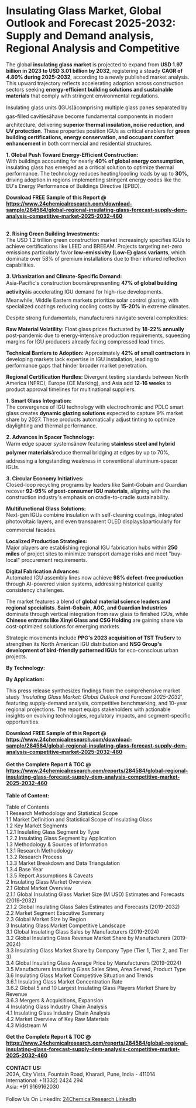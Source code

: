 <h1>Insulating Glass Market, Global Outlook and Forecast 2025-2032: Supply and Demand analysis, Regional Analysis and Competitive</h1><p>The global <strong>insulating glass market</strong> is projected to expand from <strong>USD 1.97 billion in 2023 to USD 3.01 billion by 2032</strong>, registering a steady <strong>CAGR of 4.80% during 2025-2032</strong>, according to a newly published market analysis. This upward trajectory reflects accelerating adoption across construction sectors seeking <strong>energy-efficient building solutions and sustainable materials</strong> that comply with stringent environmental regulations.</p><p>Insulating glass units (IGUs)âcomprising multiple glass panes separated by gas-filled cavitiesâhave become fundamental components in modern architecture, delivering <strong>superior thermal insulation, noise reduction, and UV protection</strong>. These properties position IGUs as critical enablers for <strong>green building certifications, energy conservation, and occupant comfort enhancement</strong> in both commercial and residential structures.</p><p><strong>1. Global Push Toward Energy-Efficient Construction:</strong><br>
With buildings accounting for nearly <strong>40% of global energy consumption</strong>, insulating glass has emerged as a critical solution to optimize thermal performance. The technology reduces heating/cooling loads by up to <strong>30%</strong>, driving adoption in regions implementing stringent energy codes like the EU's Energy Performance of Buildings Directive (EPBD).</p><div><b>Download FREE Sample of this Report @ 
            <a href="https://www.24chemicalresearch.com/download-sample/284584/global-regional-insulating-glass-forecast-supply-dem-analysis-competitive-market-2025-2032-460">
            https://www.24chemicalresearch.com/download-sample/284584/global-regional-insulating-glass-forecast-supply-dem-analysis-competitive-market-2025-2032-460</a></b></div><br><p><strong>2. Rising Green Building Investments:</strong><br>
The USD 1.2 trillion green construction market increasingly specifies IGUs to achieve certifications like LEED and BREEAM. Projects targeting net-zero emissions particularly favor <strong>low-emissivity (Low-E) glass variants</strong>, which dominate over 58% of premium installations due to their infrared reflection capabilities.</p><p><strong>3. Urbanization and Climate-Specific Demand:</strong><br>
Asia-Pacific's construction boomârepresenting <strong>47% of global building activity</strong>âis accelerating IGU demand for high-rise developments. Meanwhile, Middle Eastern markets prioritize solar control glazing, with specialized coatings reducing cooling costs by <strong>15-20%</strong> in extreme climates.</p><p>Despite strong fundamentals, manufacturers navigate several complexities:</p><p><strong>Raw Material Volatility:</strong> Float glass prices fluctuated by <strong>18-22% annually</strong> post-pandemic due to energy-intensive production requirements, squeezing margins for IGU producers already facing compressed lead times.</p><p><strong>Technical Barriers to Adoption:</strong> Approximately <strong>42% of small contractors</strong> in developing markets lack expertise in IGU installation, leading to performance gaps that hinder broader market penetration.</p><p><strong>Regional Certification Hurdles:</strong> Divergent testing standards between North America (NFRC), Europe (CE Marking), and Asia add <strong>12-16 weeks</strong> to product approval timelines for multinational suppliers.</p><p><strong>1. Smart Glass Integration:</strong><br>
The convergence of IGU technology with electrochromic and PDLC smart glass creates <strong>dynamic glazing solutions</strong> expected to capture 9% market share by 2027. These products automatically adjust tinting to optimize daylighting and thermal performance.</p><p><strong>2. Advances in Spacer Technology:</strong><br>
Warm edge spacer systemsânow featuring <strong>stainless steel and hybrid polymer materials</strong>âreduce thermal bridging at edges by up to 70%, addressing a longstanding weakness in conventional aluminum-spacer IGUs.</p><p><strong>3. Circular Economy Initiatives:</strong><br>
Closed-loop recycling programs by leaders like Saint-Gobain and Guardian recover <strong>92-95% of post-consumer IGU materials</strong>, aligning with the construction industry's emphasis on cradle-to-cradle sustainability.</p><p><strong>Multifunctional Glass Solutions:</strong><br>
	Next-gen IGUs combine insulation with self-cleaning coatings, integrated photovoltaic layers, and even transparent OLED displaysâparticularly for commercial facades.</p><p><strong>Localized Production Strategies:</strong><br>
	Major players are establishing regional IGU fabrication hubs within <strong>250 miles</strong> of project sites to minimize transport damage risks and meet "buy-local" procurement requirements.</p><p><strong>Digital Fabrication Advances:</strong><br>
	Automated IGU assembly lines now achieve <strong>98% defect-free production</strong> through AI-powered vision systems, addressing historical quality consistency challenges.</p><p>The market features a blend of <strong>global material science leaders and regional specialists</strong>. <strong>Saint-Gobain, AGC, and Guardian Industries</strong> dominate through vertical integration from raw glass to finished IGUs, while <strong>Chinese entrants like Xinyi Glass and CSG Holding</strong> are gaining share via cost-optimized solutions for emerging markets.</p><p>Strategic movements include <strong>PPG's 2023 acquisition of TST TruServ</strong> to strengthen its North American IGU distribution and <strong>NSG Group's development of bird-friendly patterned IGUs</strong> for eco-conscious urban projects.</p><p><strong>By Technology:</strong></p><p><strong>By Application:</strong></p><p>This press release synthesizes findings from the comprehensive market study <em>'Insulating Glass Market: Global Outlook and Forecast 2025-2032'</em>, featuring supply-demand analysis, competitive benchmarking, and 10-year regional projections. The report equips stakeholders with actionable insights on evolving technologies, regulatory impacts, and segment-specific opportunities.</p><div><b>Download FREE Sample of this Report @ 
            <a href="https://www.24chemicalresearch.com/download-sample/284584/global-regional-insulating-glass-forecast-supply-dem-analysis-competitive-market-2025-2032-460">
            https://www.24chemicalresearch.com/download-sample/284584/global-regional-insulating-glass-forecast-supply-dem-analysis-competitive-market-2025-2032-460</a></b></div><br><div><b>Get the Complete Report & TOC @ 
            <a href="https://www.24chemicalresearch.com/reports/284584/global-regional-insulating-glass-forecast-supply-dem-analysis-competitive-market-2025-2032-460">
            https://www.24chemicalresearch.com/reports/284584/global-regional-insulating-glass-forecast-supply-dem-analysis-competitive-market-2025-2032-460</a></b></div><br>
            <b>Table of Content:</b><p>Table of Contents<br />
1 Research Methodology and Statistical Scope<br />
1.1 Market Definition and Statistical Scope of Insulating Glass<br />
1.2 Key Market Segments<br />
1.2.1 Insulating Glass Segment by Type<br />
1.2.2 Insulating Glass Segment by Application<br />
1.3 Methodology & Sources of Information<br />
1.3.1 Research Methodology<br />
1.3.2 Research Process<br />
1.3.3 Market Breakdown and Data Triangulation<br />
1.3.4 Base Year<br />
1.3.5 Report Assumptions & Caveats<br />
2 Insulating Glass Market Overview<br />
2.1 Global Market Overview<br />
2.1.1 Global Insulating Glass Market Size (M USD) Estimates and Forecasts (2019-2032)<br />
2.1.2 Global Insulating Glass Sales Estimates and Forecasts (2019-2032)<br />
2.2 Market Segment Executive Summary<br />
2.3 Global Market Size by Region<br />
3 Insulating Glass Market Competitive Landscape<br />
3.1 Global Insulating Glass Sales by Manufacturers (2019-2024)<br />
3.2 Global Insulating Glass Revenue Market Share by Manufacturers (2019-2024)<br />
3.3 Insulating Glass Market Share by Company Type (Tier 1, Tier 2, and Tier 3)<br />
3.4 Global Insulating Glass Average Price by Manufacturers (2019-2024)<br />
3.5 Manufacturers Insulating Glass Sales Sites, Area Served, Product Type<br />
3.6 Insulating Glass Market Competitive Situation and Trends<br />
3.6.1 Insulating Glass Market Concentration Rate<br />
3.6.2 Global 5 and 10 Largest Insulating Glass Players Market Share by Revenue<br />
3.6.3 Mergers & Acquisitions, Expansion<br />
4 Insulating Glass Industry Chain Analysis<br />
4.1 Insulating Glass Industry Chain Analysis<br />
4.2 Market Overview of Key Raw Materials<br />
4.3 Midstream M</p><div><b>Get the Complete Report & TOC @ 
            <a href="https://www.24chemicalresearch.com/reports/284584/global-regional-insulating-glass-forecast-supply-dem-analysis-competitive-market-2025-2032-460">
            https://www.24chemicalresearch.com/reports/284584/global-regional-insulating-glass-forecast-supply-dem-analysis-competitive-market-2025-2032-460</a></b></div><br><b>CONTACT US:</b><br>
            203A, City Vista, Fountain Road, Kharadi, Pune, India - 411014<br>
            International: +1(332) 2424 294<br>
            Asia: +91 9169162030 <br><br>
            Follow Us On LinkedIn: <a href="https://www.linkedin.com/company/24chemicalresearch/">24ChemicalResearch LinkedIn</a>